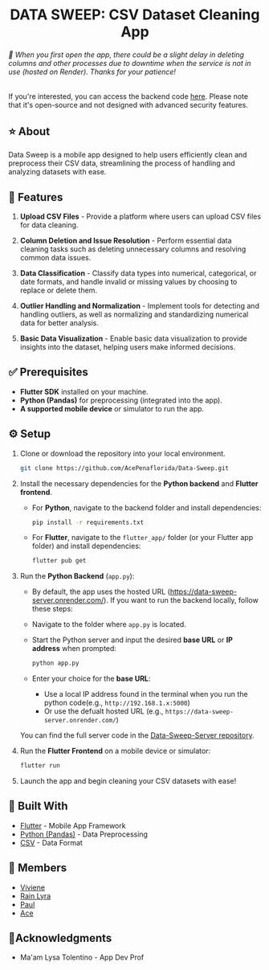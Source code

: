 
<h1 align="center">DATA SWEEP: CSV Dataset Cleaning App</h1>

###### 📢 *When you first open the app, there could be a slight delay in deleting columns and other processes due to downtime when the service is not in use (hosted on Render). Thanks for your patience!*
If you're interested, you can access the backend code [here](https://github.com/VivieneGarcia/Data-Sweep-Server). Please note that it's open-source and not designed with advanced security features.


## ⭐ About
Data Sweep is a mobile app designed to help users efficiently clean and preprocess their CSV data, streamlining the process of handling and analyzing datasets with ease.

## 💫 Features
1. **Upload CSV Files** - Provide a platform where users can upload CSV files for data cleaning.

2. **Column Deletion and Issue Resolution** - Perform essential data cleaning tasks such as deleting unnecessary columns and resolving common data issues.

3. **Data Classification** - Classify data types into numerical, categorical, or date formats, and handle invalid or missing values by choosing to replace or delete them.

4. **Outlier Handling and Normalization** - Implement tools for detecting and handling outliers, as well as normalizing and standardizing numerical data for better analysis.

5. **Basic Data Visualization** - Enable basic data visualization to provide insights into the dataset, helping users make informed decisions.

## ✅ Prerequisites
- **Flutter SDK** installed on your machine.
- **Python (Pandas)** for preprocessing (integrated into the app).
- **A supported mobile device** or simulator to run the app.

## ⚙️ Setup
1. Clone or download the repository into your local environment.

    ```bash
    git clone https://github.com/AcePenaflorida/Data-Sweep.git
    ```

2. Install the necessary dependencies for the **Python backend** and **Flutter frontend**.

    - For **Python**, navigate to the backend folder and install dependencies:

        ```bash
        pip install -r requirements.txt
        ```

    - For **Flutter**, navigate to the `flutter_app/` folder (or your Flutter app folder) and install dependencies:

        ```bash
        flutter pub get
        ```

3. Run the **Python Backend** (`app.py`):
    - By default, the app uses the hosted URL (https://data-sweep-server.onrender.com/). If you want to run the backend locally, follow these steps:

    - Navigate to the folder where `app.py` is located.
    - Start the Python server and input the desired **base URL** or **IP address** when prompted:

        ```bash
        python app.py
        ```

    - Enter your choice for the **base URL**:
        - Use a local IP address found in the terminal when you run the python code(e.g., `http://192.168.1.x:5000`)
        - Or use the defualt hosted URL (e.g., `https://data-sweep-server.onrender.com/`)

    You can find the full server code in the [Data-Sweep-Server repository](https://github.com/VivieneGarcia/Data-Sweep-Server).

5. Run the **Flutter Frontend** on a mobile device or simulator:


    ```bash
    flutter run
    ```
6. Launch the app and begin cleaning your CSV datasets with ease!


## 🔧 Built With
* [Flutter](https://flutter.dev/) - Mobile App Framework
* [Python (Pandas)](https://pandas.pydata.org/) - Data Preprocessing
* [CSV](https://www.ietf.org/rfc/rfc4180.txt) - Data Format

## 👥 Members

* [Viviene](https://github.com/VivieneGarcia) 
* [Rain Lyra](https://github.com/rnlyra)
* [Paul](https://github.com/PaulVincent-Calvo) 
* [Ace](https://github.com/AcePenaflorida)


## 🌟Acknowledgments
* Ma'am Lysa Tolentino - App Dev Prof

